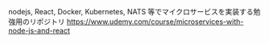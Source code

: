 nodejs, React, Docker, Kubernetes, NATS 等でマイクロサービスを実装する勉強用のリポジトリ
https://www.udemy.com/course/microservices-with-node-js-and-react

